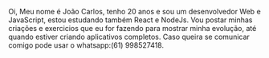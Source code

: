 Oi, Meu nome é João Carlos, tenho 20 anos e sou um desenvolvedor Web e JavaScript, estou estudando também React e NodeJs.
Vou postar minhas criações e exercicios que eu for fazendo para mostrar minha evolução, até quando estiver criando aplicativos completos.
Caso queira se comunicar comigo pode usar o whatsapp:(61) 998527418.

